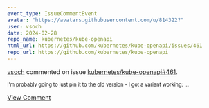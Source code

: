 ```yaml
---
event_type: IssueCommentEvent
avatar: "https://avatars.githubusercontent.com/u/814322?"
user: vsoch
date: 2024-02-28
repo_name: kubernetes/kube-openapi
html_url: https://github.com/kubernetes/kube-openapi/issues/461
repo_url: https://github.com/kubernetes/kube-openapi
---
```


<a href='https://github.com/vsoch' target='_blank'>vsoch</a> commented on issue <a href='https://github.com/kubernetes/kube-openapi/issues/461' target='_blank'>kubernetes/kube-openapi#461</a>.

<small>I'm probably going to just pin it to the old version - I got a variant working:...</small>

<a href='https://github.com/kubernetes/kube-openapi/issues/461' target='_blank'>View Comment</a>